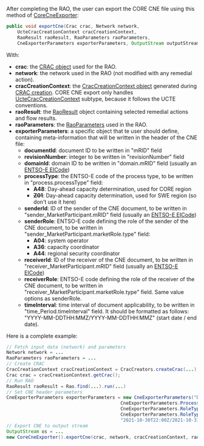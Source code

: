 After completing the RAO, the user can export the CORE CNE file using this method of [CoreCneExporter](https://github.com/powsybl/powsybl-open-rao/blob/main/data/result-exporter/core-cne-exporter/src/main/java/com/powsybl/openrao/data/corecneexporter/CoreCneExporter.java):
~~~java
public void exportCne(Crac crac, Network network,
    UcteCracCreationContext cracCreationContext,
    RaoResult raoResult, RaoParameters raoParameters,
    CneExporterParameters exporterParameters, OutputStream outputStream)
~~~
With:
- **crac**: the [CRAC object](/docs/input-data/crac/json) used for the RAO.
- **network**: the network used in the RAO (not modified with any remedial action).
- **cracCreationContext**: the [CracCreationContext object](/docs/input-data/crac/creation-context) generated during 
  [CRAC creation](/docs/input-data/crac/import). CORE CNE export only handles [UcteCracCreationContext](/docs/input-data/crac/creation-context#ucte) 
  subtype, because it follows the UCTE conventions.
- **raoResult**: the [RaoResult](/docs/output-data/rao-result-json) object containing selected remedial actions and flow 
  results.
- **raoParameters**: the [RaoParameters](/docs/parameters) used in the RAO.
- **exporterParameters**: a specific object that te user should define, containing meta-information that will be written 
  in the header of the CNE file:
  - **documentId**: document ID to be written in "mRID" field
  - **revisionNumber**: integer to be written in "revisionNumber" field
  - **domainId**: domain ID to be written in "domain.mRID" field (usually an [ENTSO-E EICode](https://www.entsoe.eu/data/energy-identification-codes-eic/))
  - **processType**: the ENTSO-E code of the process type, to be written in "process.processType" field:
    - **A48**: Day-ahead capacity determination, used for CORE region
    - ~~**Z01**~~: Day-ahead capacity determination, used for SWE  region (so don't use it here)
  - **senderId**: ID of the sender of the CNE document, to be written in "sender_MarketParticipant.mRID" field 
    (usually an [ENTSO-E EICode](https://www.entsoe.eu/data/energy-identification-codes-eic/))
  - **senderRole**: ENTSO-E code defining the role of the sender of the CNE document, to be written in 
    "sender_MarketParticipant.marketRole.type" field:
    - **A04**: system operator
    - **A36**: capacity coordinator
    - **A44**: regional security coordinator
  - **receiverId**: ID of the receiver of the CNE document, to be written in "receiver_MarketParticipant.mRID" field 
    (usually an [ENTSO-E EICode](https://www.entsoe.eu/data/energy-identification-codes-eic/))
  - **receiverRole**: ENTSO-E code defining the role of the receiver of the CNE document, to be written in
    "receiver_MarketParticipant.marketRole.type" field. Same value options as senderRole.
  - **timeInterval**: time interval of document applicability, to be written in "time_Period.timeInterval" field. It should 
    be formatted as follows: "YYYY-MM-DDTHH:MMZ/YYYY-MM-DDTHH:MMZ" (start date / end date).

Here is a complete example:
~~~java
// Fetch input data (network) and parameters
Network network = ...
RaoParameters raoParameters = ...
// Create CRAC
CracCreationContext cracCreationContext = CracCreators.createCrac(...);
Crac crac = cracCreationContext.getCrac();
// Run RAO
RaoResult raoResult = Rao.find(...).run(...)
// Set CNE header parameters
CneExporterParameters exporterParameters = new CneExporterParameters("DOCUMENT_ID", 1, "DOMAIN_ID", 
                                          CneExporterParameters.ProcessType.DAY_AHEAD_CC, "SENDER_ID", 
                                          CneExporterParameters.RoleType.REGIONAL_SECURITY_COORDINATOR, "RECEIVER_ID", 
                                          CneExporterParameters.RoleType.CAPACITY_COORDINATOR, 
                                          "2021-10-30T22:00Z/2021-10-31T23:00Z");
// Export CNE to output stream
OutputStream os = ...
new CoreCneExporter().exportCne(crac, network, cracCreationContext, raoResult, raoParameters, exporterParameters, os); 
~~~
